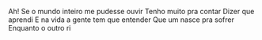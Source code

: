 Ah! Se o mundo inteiro me pudesse ouvir
Tenho muito pra contar
Dizer que aprendi
E na vida a gente tem que entender
Que um nasce pra sofrer
Enquanto o outro ri
